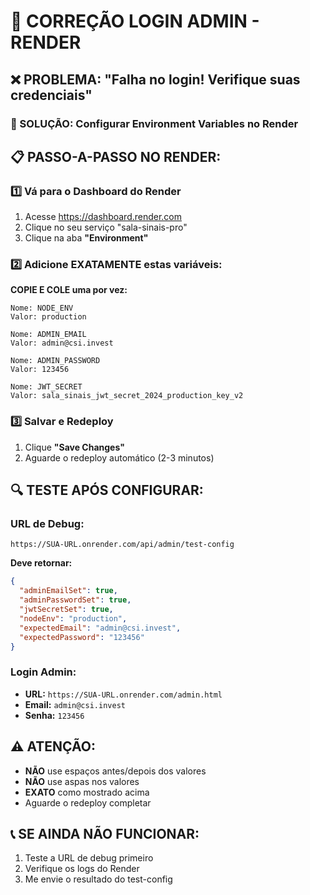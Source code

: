 # 🚨 CORREÇÃO LOGIN ADMIN - RENDER

## ❌ PROBLEMA: "Falha no login! Verifique suas credenciais"

### 🔧 SOLUÇÃO: Configurar Environment Variables no Render

## 📋 PASSO-A-PASSO NO RENDER:

### 1️⃣ Vá para o Dashboard do Render
1. Acesse https://dashboard.render.com
2. Clique no seu serviço "sala-sinais-pro"
3. Clique na aba **"Environment"**

### 2️⃣ Adicione EXATAMENTE estas variáveis:

**COPIE E COLE uma por vez:**

```
Nome: NODE_ENV
Valor: production
```

```
Nome: ADMIN_EMAIL  
Valor: admin@csi.invest
```

```
Nome: ADMIN_PASSWORD
Valor: 123456
```

```
Nome: JWT_SECRET
Valor: sala_sinais_jwt_secret_2024_production_key_v2
```

### 3️⃣ Salvar e Redeploy
1. Clique **"Save Changes"**
2. Aguarde o redeploy automático (2-3 minutos)

## 🔍 TESTE APÓS CONFIGURAR:

### URL de Debug:
`https://SUA-URL.onrender.com/api/admin/test-config`

**Deve retornar:**
```json
{
  "adminEmailSet": true,
  "adminPasswordSet": true, 
  "jwtSecretSet": true,
  "nodeEnv": "production",
  "expectedEmail": "admin@csi.invest",
  "expectedPassword": "123456"
}
```

### Login Admin:
- **URL:** `https://SUA-URL.onrender.com/admin.html`
- **Email:** `admin@csi.invest`
- **Senha:** `123456`

## ⚠️ ATENÇÃO:

- **NÃO** use espaços antes/depois dos valores
- **NÃO** use aspas nos valores  
- **EXATO** como mostrado acima
- Aguarde o redeploy completar

## 📞 SE AINDA NÃO FUNCIONAR:

1. Teste a URL de debug primeiro
2. Verifique os logs do Render
3. Me envie o resultado do test-config
